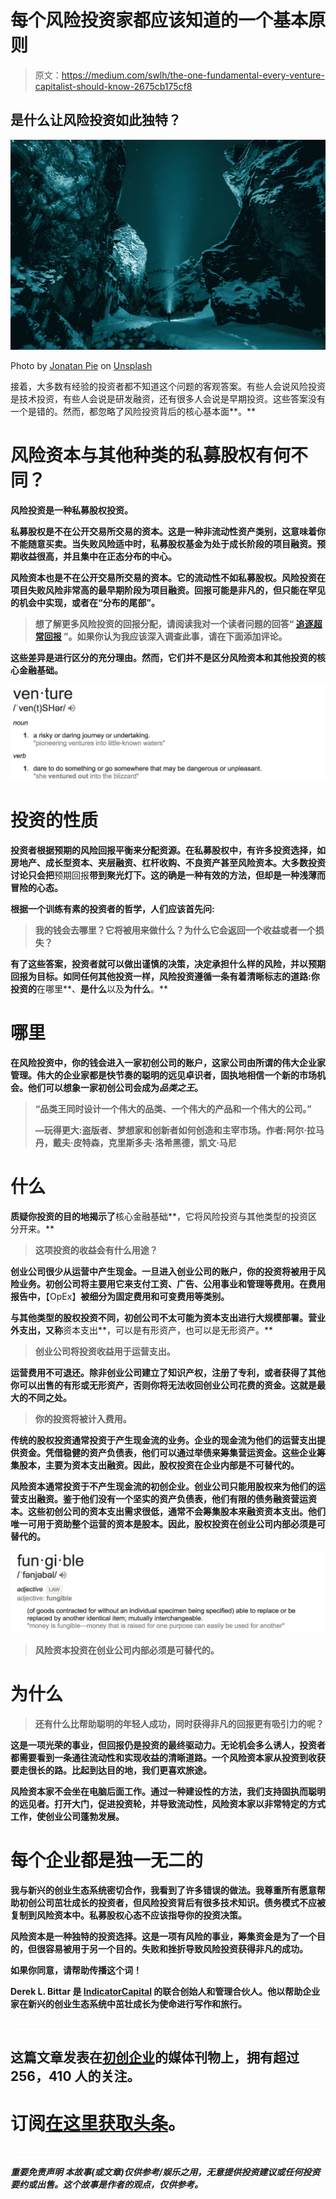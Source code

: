 # 每个风险投资家都应该知道的一个基本原则

> 原文：<https://medium.com/swlh/the-one-fundamental-every-venture-capitalist-should-know-2675cb175cf8>

## 是什么让风险投资如此独特？

![](img/599726d90d0729922c80f26a716c49e5.png)

Photo by [Jonatan Pie](https://unsplash.com/photos/3N5ccOE3wGg?utm_source=unsplash&utm_medium=referral&utm_content=creditCopyText) on [Unsplash](https://unsplash.com/?utm_source=unsplash&utm_medium=referral&utm_content=creditCopyText)

接着，大多数有经验的投资者都不知道这个问题的客观答案。有些人会说风险投资是技术投资，有些人会说是研发融资，还有很多人会说是早期投资。这些答案没有一个是错的。然而，都忽略了风险投资背后的核心基本面**。**

# **风险资本与其他种类的私募股权有何不同？**

**风险投资是一种私募股权投资。**

**私募股权是不在公开交易所交易的资本。这是一种非流动性资产类别，这意味着你不能随意买卖。当失败风险适中时，私募股权基金为处于成长阶段的项目融资。预期收益很高，并且集中在正态分布的中心。**

**风险资本也是不在公开交易所交易的资本。它的流动性不如私募股权。风险投资在项目失败风险非常高的最早期阶段为项目融资。回报可能是非凡的，但只能在罕见的机会中实现，或者在“分布的尾部”。**

> **想了解更多风险投资的回报分配，请阅读我对一个读者问题的回答“ [**追逐超常回报**](https://buildingvaluetogether.com/chasing-extraordinary-returns-af9c97cae499) ”。如果你认为我应该深入调查此事，请在下面添加评论。**

**这些差异是进行区分的充分理由。然而，它们并不是区分风险资本和其他投资的核心金融基础。**

**![](img/97c0a37548977eafb3848079c2dfcf93.png)**

# **投资的性质**

**投资者根据预期的风险回报平衡来分配资源。在私募股权中，有许多投资选择，如房地产、成长型资本、夹层融资、杠杆收购、不良资产甚至风险资本。大多数投资讨论只会把**预期回报**带到聚光灯下。这的确是一种有效的方法，但却是一种浅薄而冒险的心态。**

**根据一个训练有素的投资者的哲学，人们应该首先问:**

> **我的钱会去哪里？它将被用来做什么？为什么它会返回一个收益或者一个损失？**

**有了这些答案，投资者就可以做出谨慎的决策，决定承担什么样的风险，并以预期回报为目标。如同任何其他投资一样，风险投资遵循一条有着清晰标志的道路:你投资的**在哪里**、**是什么**以及**为什么**。**

# **哪里**

**在风险投资中，你的钱会进入一家初创公司的账户，这家公司由所谓的伟大企业家管理。伟大的企业家都是快节奏的聪明的远见卓识者，固执地相信一个新的市场机会。他们可以想象一家初创公司会成为*品类之王*。**

> **“品类王同时设计一个伟大的品类、一个伟大的产品和一个伟大的公司。”**
> 
> **—玩得更大:盗版者、梦想家和创新者如何创造和主宰市场。作者:阿尔·拉马丹，戴夫·皮特森，克里斯多夫·洛希黑德，凯文·马尼**

# **什么**

**质疑你投资的目的地揭示了**核心金融基础**，它将风险投资与其他类型的投资区分开来。**

> **这项投资的收益会有什么用途？**

**创业公司很少从运营中产生现金。一旦进入创业公司的账户，你的投资将被用于风险业务。初创公司将主要用它来支付工资、广告、公用事业和管理等费用。在费用报告中，**【OpEx】**被细分为固定费用和可变费用等类别。**

**与其他类型的股权投资不同，初创公司不太可能为资本支出进行大规模部署。营业外支出，又称**资本支出**，可以是有形资产，也可以是无形资产。**

> **创业公司将投资收益用于运营支出。**

**运营费用不可退还。除非创业公司建立了知识产权，注册了专利，或者获得了其他你可以出售的有形或无形资产，否则你将无法收回创业公司花费的资金。这就是最大的不同之处。**

> **你的投资将被计入费用。**

**传统的股权投资通常投资于产生现金流的业务。企业的现金流为他们的运营支出提供资金。凭借稳健的资产负债表，他们可以通过举债来筹集营运资金。这些企业筹集股本，主要为资本支出融资。因此，股权投资在企业内部是不可替代的。**

**风险资本通常投资于不产生现金流的初创企业。创业公司只能用股权来为他们的运营支出融资。鉴于他们没有一个坚实的资产负债表，他们有限的债务融资营运资本。这些初创公司的资本支出需求很低，通常不会筹集股本来融资资本支出。他们唯一可用于资助整个运营的资本是股本。因此，股权投资在创业公司内部必须是可替代的。**

**![](img/0f69570620de905496cd23f276e53a1f.png)**

> **风险资本投资在创业公司内部必须是可替代的。**

# **为什么**

> **还有什么比帮助聪明的年轻人成功，同时获得非凡的回报更有吸引力的呢？**

**这是一项光荣的事业，但回报仍是投资的最终驱动力。无论机会多么诱人，投资者都需要看到一条通往流动性和实现收益的清晰道路。一个风险资本家从投资到收获要走很长的路。比起到达目的地，我们更喜欢旅途。**

**风险资本家不会坐在电脑后面工作。通过一种建设性的方法，我们支持固执而聪明的远见者。打开大门，促进投资轮，并导致流动性，风险资本家以非常特定的方式工作，使创业公司蓬勃发展。**

# **每个企业都是独一无二的**

**我与新兴的创业生态系统密切合作，我看到了许多错误的做法。我尊重所有愿意帮助初创公司茁壮成长的投资者，但风险投资背后有很多技术知识。债务模式不应被复制到风险资本中。私募股权心态不应该指导你的投资决策。**

**风险资本是一种独特的投资选择。这是一项有风险的事业，筹集资金是为了一个目的，但很容易被用于另一个目的。失败和挫折导致风险投资获得非凡的成功。**

**如果你同意，请帮助传播这个词！**

****Derek L. Bittar** 是 [IndicatorCapital](https://indicatorcapital.com/) 的联合创始人和管理合伙人。他以帮助企业家在新兴的创业生态系统中茁壮成长为使命进行写作和旅行。**

**![](img/70cd62e4bfba19568e87ab10ede853cf.png)**

## **这篇文章发表在[初创企业](https://medium.com/swlh)的媒体刊物上，拥有超过 256，410 人的关注。**

# **订阅[在这里获取头条](http://growthsupply.com/the-startup-newsletter/)。**

**![](img/70cd62e4bfba19568e87ab10ede853cf.png)**

***重要免责声明
本故事(或文章)仅供参考/娱乐之用，无意提供投资建议或任何投资要约或出售。这个故事是作者的观点，仅供参考。***